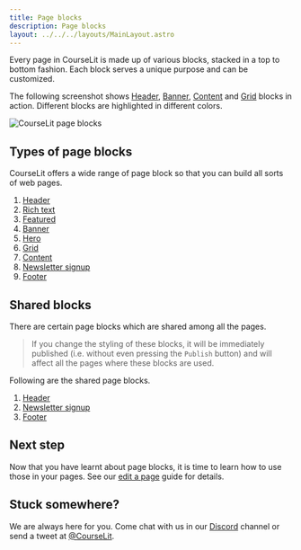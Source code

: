 ```yaml
---
title: Page blocks
description: Page blocks
layout: ../../../layouts/MainLayout.astro
---
```


Every page in CourseLit is made up of various blocks, stacked in a top to bottom fashion. Each block serves a unique purpose and can be customized.

The following screenshot shows [Header](/en/pages/header), [Banner](/en/pages/banner), [Content](/en/pages/content) and [Grid](/en/pages/grid) blocks in action. Different blocks are highlighted in different colors.

![CourseLit page blocks](/assets/pages/page-blocks.png)

## Types of page blocks

CourseLit offers a wide range of page block so that you can build all sorts of web pages.

1. [Header](/en/pages/header)
2. [Rich text](/en/pages/rich-text)
3. [Featured](/en/pages/featured)
4. [Banner](/en/pages/banner)
5. [Hero](/en/pages/hero)
6. [Grid](/en/pages/grid)
7. [Content](/en/pages/content)
8. [Newsletter signup](/en/pages/newsletter-signup)
9. [Footer](/en/pages/footer)

## Shared blocks

There are certain page blocks which are shared among all the pages.

> If you change the styling of these blocks, it will be immediately published (i.e. without even pressing the `Publish` button) and will affect all the pages where these blocks are used.

Following are the shared page blocks.

1. [Header](/en/pages/header)
2. [Newsletter signup](/en/pages/newsletter-signup)
3. [Footer](/en/pages/footer)

## Next step

Now that you have learnt about page blocks, it is time to learn how to use those in your pages. See our [edit a page](/en/pages/edit) guide for details.

## Stuck somewhere?

We are always here for you. Come chat with us in our <a href="https://discord.com/invite/GR4bQsN" target="_blank">Discord</a> channel or send a tweet at <a href="https://twitter.com/courselit" target="_blank">@CourseLit</a>.
